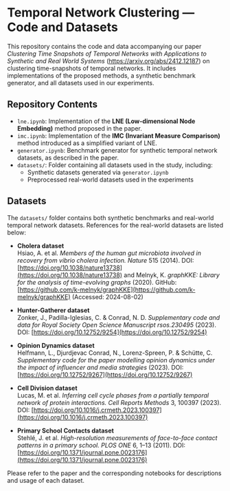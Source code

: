 # Temporal Network Clustering — Code and Datasets

This repository contains the code and data accompanying our paper *Clustering Time Snapshots of Temporal Networks with Applications to Synthetic and Real World Systems* (https://arxiv.org/abs/2412.12187) on clustering time-snapshots of temporal networks. It includes implementations of the proposed methods, a synthetic benchmark generator, and all datasets used in our experiments.

## Repository Contents

- `lne.ipynb`: Implementation of the **LNE (Low-dimensional Node Embedding)** method proposed in the paper.
- `imc.ipynb`: Implementation of the **IMC (Invariant Measure Comparison)** method introduced as a simplified variant of LNE.
- `generator.ipynb`: Benchmark generator for synthetic temporal network datasets, as described in the paper.
- `datasets/`: Folder containing all datasets used in the study, including:
  - Synthetic datasets generated via `generator.ipynb`
  - Preprocessed real-world datasets used in the experiments

## Datasets

The `datasets/` folder contains both synthetic benchmarks and real-world temporal network datasets. References for the real-world datasets are listed below:

- **Cholera dataset**  
  Hsiao, A. et al. *Members of the human gut microbiota involved in recovery from vibrio cholera infection.* *Nature* 515 (2014). DOI: [https://doi.org/10.1038/nature13738](https://doi.org/10.1038/nature13738)
  and
  Melnyk, K. *graphKKE: Library for the analysis of time-evolving graphs* (2020). GitHub: [https://github.com/k-melnyk/graphKKE](https://github.com/k-melnyk/graphKKE) (Accessed: 2024-08-02)
  
- **Hunter-Gatherer dataset**  
  Zonker, J., Padilla-Iglesias, C. & Conrad, N. D. *Supplementary code and data for Royal Society Open Science Manuscript rsos.230495* (2023). DOI: [https://doi.org/10.12752/9254](https://doi.org/10.12752/9254)

- **Opinion Dynamics dataset**  
  Helfmann, L., Djurdjevac Conrad, N., Lorenz-Spreen, P. & Schütte, C. *Supplementary code for the paper modelling opinion dynamics under the impact of influencer and media strategies* (2023). DOI: [https://doi.org/10.12752/9267](https://doi.org/10.12752/9267)

- **Cell Division dataset**  
  Lucas, M. et al. *Inferring cell cycle phases from a partially temporal network of protein interactions.* *Cell Reports Methods* 3, 100397 (2023). DOI: [https://doi.org/10.1016/j.crmeth.2023.100397](https://doi.org/10.1016/j.crmeth.2023.100397)
  
- **Primary School Contacts dataset**  
  Stehlé, J. et al. *High-resolution measurements of face-to-face contact patterns in a primary school.* *PLOS ONE* 6, 1–13 (2011). DOI: [https://doi.org/10.1371/journal.pone.0023176](https://doi.org/10.1371/journal.pone.0023176)

Please refer to the paper and the corresponding notebooks for descriptions and usage of each dataset.
